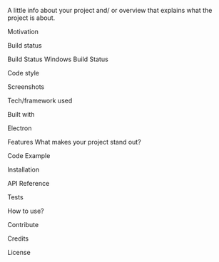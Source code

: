 A little info about your project and/ or overview that explains what the project is about.

Motivation


Build status

Build Status Windows Build Status

Code style

Screenshots

Tech/framework used

Built with

Electron

Features
What makes your project stand out?

Code Example

Installation

API Reference

Tests

How to use?

Contribute

Credits

License

